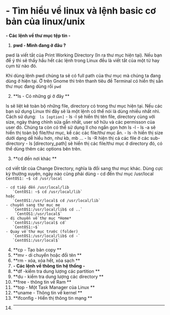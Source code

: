 # -  Tìm hiểu về linux và lệnh basic cơ bản của linux/unix

 **- Các lệnh về thư mục tệp tin -**
  1. **pwd - Mình đang ở đâu ?**

   pwd là viết tắt của Print Working Directory (In ra thư mục hiện tại). Nếu bạn để ý thì sẽ thấy hầu hết các lệnh trong Linux đều là viết tắt của một từ hay cụm từ nào đó.

   Khi dùng lệnh pwd chúng ta sẽ có full path của thư mục mà chúng ta đang dùng ở hiện tại. Ở trên Gnome thì trên thanh tiêu đề Terminal có hiển thị sẵn thư mục đang dùng rồi
    `pwd`

  2. **ls - Có những gì ở đây **

  ls sẽ liệt kê toàn bộ những file, directory có trong thư mục hiện tại. Nếu các bạn sử dụng Linux thì đây sẽ là một lệnh có thể nói là dùng nhiều nhất nhì. Cách sử dụng:
  ` ls [option]`
    - ls -l sẽ hiển thị tên file, directory cùng với size, ngày tháng chỉnh sửa gần nhất, user sở hữu và các permisson của user đó. Chúng ta còn có thể sử dụng ll cho ngắn gọn hơn ls -l
    - ls -a sẽ hiển thị toàn bộ file/thư mục, kể các các file/thư mục ẩn.
    - ls -h hiển thị size dưới dạng dễ hiểu hơn, như kb, mb ...
    - ls -R hiện thị cả các file ở các sub-directory
    - ls [directory_path] sẽ hiển thị các file/thư mục ở directory đó, có thể dùng thêm các options bên trên.

  3. **cd đến nơi khác **
      
  cd viết tắt của Change Directory, nghĩa là đổi sang thư mục khác. Dùng cực kỳ thường xuyên, ngày nào cũng phải dùng
    - cd đến thư mục /usr/local
    `CentOS1: ~$ cd /usr/local`

    - cd tiếp đến /usr/local/lib
       `CentOS1: ~$ cd /usr/local/lib`
    hoặc
       `CentOS1:/usr/local$ cd /usr/local/lib`
    - chuyển sang thư mục mẹ
       `CentOS1:/usr/local/lib$ cd ..`
        `CentOS1:/usr/local$` 
    - di chuyển về thư mục *Home*
       `CentOS1:/usr/local$ cd`
       `CentOS1:~$` 
    - Quay về thư mục trước (folder)
       `CentOS1:/usr/local/lib$ cd -`
       `CentOS1:/usr/local$`    
  4. **cp - Tạo bản copy **
  2. **mv - di chuyển hoặc đổi tên **
  2. **rm - xóa, xóa hết, xóa sạch **
  7. **- Các lệnh về thông tin hệ thống -**
  2. **df -kiểm tra dung lượng các partition **
  2. **du - kiểm tra dung lượng các directory **
  2. **free - thông tin về Ram **
  2. **top - Một Task Manager của Linux **
  2. **uname - Thông tin về kernel **
  2. **ifconfig - Hiển thị thông tin mạng **
  2. ** **